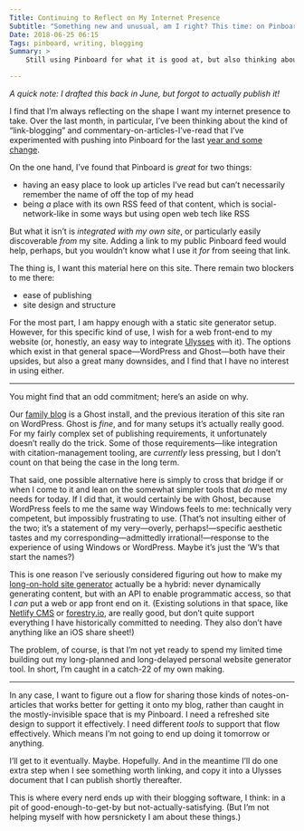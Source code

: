 ```yaml
---
Title: Continuing to Reflect on My Internet Presence
Subtitle: "Something new and unusual, am I right? This time: on Pinboard as my link-sharing source."
Date: 2018-06-25 06:15
Tags: pinboard, writing, blogging
Summary: >
    Still using Pinboard for what it is good at, but also thinking about this blog itself. Yes, again. You aren’t surprised by this, are you? So yes: more thoughts on link-blogging, commentary, and the blog software I want to exist. (No, neither WordPress nor Ghost fit the bill for me.)

---
```


<i class="editorial">A quick note: I drafted this back in June, but forgot to actually publish it!</i>

I find that I’m always reflecting on the shape I want my internet presence to take. Over the last month, in particular, I’ve been thinking about the kind of “link-blogging” and commentary-on-articles-I’ve-read that I’ve experimented with pushing into Pinboard for the last [year and some change](https://www.chriskrycho.com/2017/pick-the-right-tool-for-the-job.html).

On the one hand, I’ve found that Pinboard is *great* for two things:

- having an easy place to look up articles I’ve read but can’t necessarily remember the name of off the top of my head
- being *a* place with its own <abbr>RSS</abbr> feed of that content, which is social-network-like in some ways but using open web tech like <abbr>RSS</abbr>

But what it isn’t is *integrated with my own site*, or particularly easily discoverable *from* my site. Adding a link to my public Pinboard feed would help, perhaps, but you wouldn’t know what I use it *for* from seeing that link.

The thing is, I want this material here on this site. There remain two blockers to me there:

- ease of publishing
- site design and structure

For the most part, I am happy enough with a static site generator setup. However, for this specific kind of use, I wish for a web front-end to my website (or, honestly, an easy way to integrate [Ulysses](https://www.ulyssesapp.com) with it). The options which exist in that general space—WordPress and Ghost—both have their upsides, but also a great many downsides, and I find that I have no interest in using either.

---- 

You might find that an odd commitment; here’s an aside on why.

Our [family blog](https://krycho.com) is a Ghost install, and the previous iteration of this site ran on WordPress. Ghost is *fine*, and for many setups it’s actually really good. For my fairly complex set of publishing requirements, it unfortunately doesn’t really do the trick. Some of those requirements—like integration with citation-management tooling, are *currently* less pressing, but I don’t count on that being the case in the long term.

That said, one possible alternative here is simply to cross that bridge if or when I come to it and lean on the somewhat simpler tools that *do* meet my needs for today. If I did that, it would certainly be with Ghost, because WordPress feels to me the same way Windows feels to me: technically very competent, but impossibly frustrating to use. (That’s not insulting either of the two; it’s a statement of my very—overly, perhaps!—specific aesthetic tastes and my corresponding—admittedly irrational!—response to the experience of using Windows or WordPress. Maybe it’s just the ‘W’s that start the names?)

This is one reason I’ve seriously considered figuring out how to make my [long-on-hold site generator](https://github.com/chriskrycho/lightning-rs) actually be a hybrid: never dynamically generating content, but with an <abbr>API</abbr> to enable programmatic access, so that I *can* put a web or app front end on it. (Existing solutions in that space, like [Netlify CMS](https://www.netlifycms.org) or [forestry.io](https://forestry.io/), are really good, but don’t quite support everything I have historically committed to needing. They also don’t have anything like an iOS share sheet!)

The problem, of course, is that I’m not yet ready to spend my limited time building out my long-planned and long-delayed personal website generator tool. In short, I’m caught in a catch-22 of my own making.

---- 

In any case, I want to figure out a flow for sharing those kinds of notes-on-articles that works better for getting it onto my blog, rather than caught in the mostly-invisible space that is my Pinboard. I need a refreshed site design to support it effectively. I need different *tools* to support that flow effectively. Which means I’m not going to end up doing it tomorrow or anything.

I’ll get to it eventually. Maybe. Hopefully. And in the meantime I’ll do one extra step when I see something worth linking, and copy it into a Ulysses document that I can publish shortly thereafter.

This is where every nerd ends up with their blogging software, I think: in a pit of good-enough-to-get-by but not-actually-satisfying. (But I’m not helping myself with how persnickety I am about these things.)
